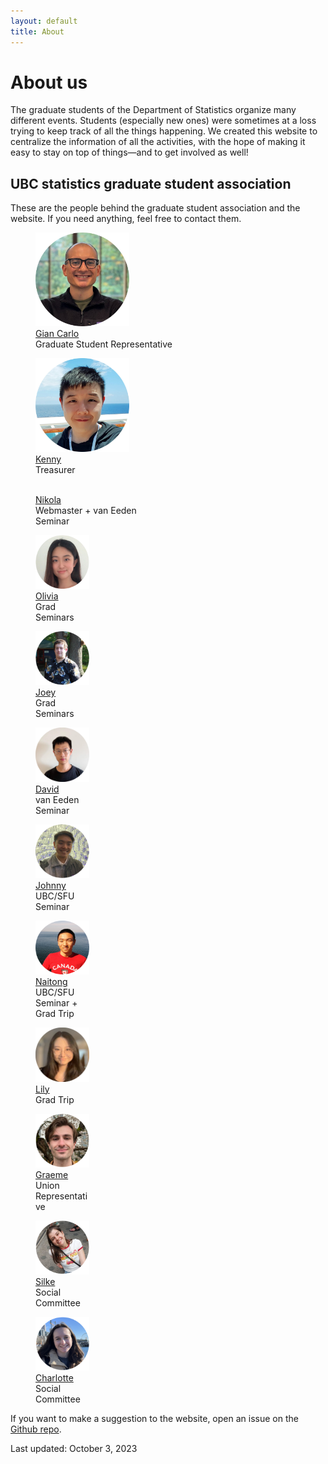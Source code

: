 ```yaml
---
layout: default
title: About
---
```


# About us

The graduate students of the Department of Statistics organize many different
events. Students (especially new ones) were sometimes at a loss trying to keep
track of all the things happening. We created this website to centralize
the information of all the activities, with the hope of making it easy
to stay on top of things&mdash;and to get involved as well!



## UBC statistics graduate student association

These are the people behind the graduate student association and the website.
If you need anything, feel free to contact them.




<div id="images">
<figure>
	<a href="https://www.stat.ubc.ca/users/gian-carlo-di-luvi"><img src="img/giancarlo.jpg" width="150" alt=""></a>
	<figcaption><a href="https://www.stat.ubc.ca/users/gian-carlo-di-luvi">Gian Carlo</a></figcaption>
	<figcaption>Graduate Student Representative</figcaption>
</figure>
</div>




<div id="images">
	<div style="width:50%">
		<figure>
			<a href="https://www.stat.ubc.ca/users/kenny-chiu"><img src="img/kenny.jpg" width="150" alt=""></a>
			<figcaption><a href="https://www.stat.ubc.ca/users/kenny-chiu">Kenny</a></figcaption>
			<figcaption>Treasurer</figcaption>
		</figure>
	</div>
	<div style="width:50%">
		<figure>
			<a href="https://www.stat.ubc.ca/users/nikola-surjanovic"><img src="img/nikola.jpg" width="150" alt=""></a>
			<figcaption><a href="https://www.stat.ubc.ca/users/nikola-surjanovic">Nikola</a></figcaption>
			<figcaption>Webmaster + van Eeden Seminar</figcaption>
		</figure>
	</div>
</div>

<div id="images">
	<div style="width:33%">
		<figure>
			<a href="https://www.stat.ubc.ca/users/jiapingolivia-liu"><img src="img/olivia.png" width="150" alt=""></a>
			<figcaption><a href="https://www.stat.ubc.ca/users/jiapingolivia-liu">Olivia</a></figcaption>
			<figcaption>Grad Seminars</figcaption>
		</figure>
	</div>
	<div style="width:33%">
		<figure>
			<a href="https://www.stat.ubc.ca/users/joey-hotz"><img src="img/joey.png" width="150" alt=""></a>
			<figcaption><a href="https://www.stat.ubc.ca/users/joey-hotz">Joey</a></figcaption>
			<figcaption>Grad Seminars</figcaption>
		</figure>
	</div>
	<div style="width:33%">
		<figure>
			<a href="https://www.stat.ubc.ca/users/zuheng-david-xu"><img src="img/david.png" width="150" alt=""></a>
			<figcaption><a href="https://www.stat.ubc.ca/users/zuheng-david-xu">David</a></figcaption>
			<figcaption>van Eeden Seminar</figcaption>
		</figure>
	</div>
</div>

<div id="images">
	<div style="width:33%">
		<figure>
			<a href="https://www.stat.ubc.ca/users/quanhan-johnny-xi"><img src="img/johnny.png" width="150" alt=""></a>
			<figcaption><a href="https://www.stat.ubc.ca/users/quanhan-johnny-xi">Johnny</a></figcaption>
			<figcaption>UBC/SFU Seminar</figcaption>
		</figure>
	</div>
	<div style="width:33%">
		<figure>
			<a href="https://www.stat.ubc.ca/users/naitong-chen"><img src="img/naitong.png" width="150" alt=""></a>
			<figcaption><a href="https://www.stat.ubc.ca/users/naitong-chen">Naitong</a></figcaption>
			<figcaption>UBC/SFU Seminar + Grad Trip</figcaption>
		</figure>
	</div>
	<div style="width:33%">
		<figure>
			<a href="https://www.stat.ubc.ca/users/yuan-xia"><img src="img/lily.png" width="150" alt=""></a>
			<figcaption><a href="https://www.stat.ubc.ca/users/yuan-xia">Lily</a></figcaption>
			<figcaption>Grad Trip</figcaption>
		</figure>
	</div>
</div>

<div id="images">
	<div style="width:33%">
		<figure>
			<a href="https://www.stat.ubc.ca/users/graeme-kempf"><img src="img/graeme.png" width="150" alt=""></a>
			<figcaption><a href="https://www.stat.ubc.ca/users/graeme-kempf">Graeme</a></figcaption>
			<figcaption>Union Representative</figcaption>
		</figure>
	</div>
	<div style="width:33%">
		<figure>
			<a href="https://www.stat.ubc.ca/users/silke-sophia-rice"><img src="img/silke.png" width="150" alt=""></a>
			<figcaption><a href="https://www.stat.ubc.ca/users/silke-sophia-rice">Silke</a></figcaption>
			<figcaption>Social Committee</figcaption>
		</figure>
	</div>
	<div style="width:33%">
		<figure>
			<a href="https://www.stat.ubc.ca/users/charlotte-edgar"><img src="img/charlotte.png" width="150" alt=""></a>
			<figcaption><a href="https://www.stat.ubc.ca/users/charlotte-edgar">Charlotte</a></figcaption>
			<figcaption>Social Committee</figcaption>
		</figure>
	</div>
</div>

If you want to make a suggestion to the website, open an issue on the [Github repo](https://github.com/ubc-stat-grad/ubc-stat-grad.github.io).


Last updated: October 3, 2023

